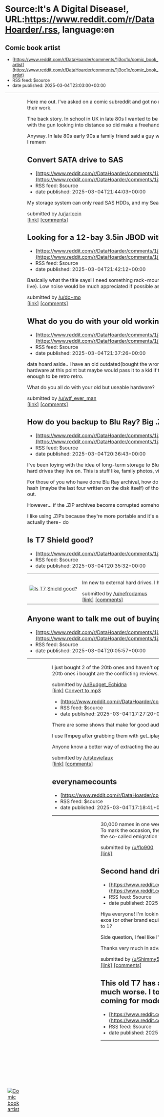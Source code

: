 # Source:It's A Digital Disease!, URL:https://www.reddit.com/r/DataHoarder/.rss, language:en

## Comic book artist
 - [https://www.reddit.com/r/DataHoarder/comments/1j3oc1o/comic_book_artist](https://www.reddit.com/r/DataHoarder/comments/1j3oc1o/comic_book_artist)
 - RSS feed: $source
 - date published: 2025-03-04T23:03:00+00:00

<table> <tr><td> <a href="https://www.reddit.com/r/DataHoarder/comments/1j3oc1o/comic_book_artist/"> <img src="https://b.thumbs.redditmedia.com/29E_-1AR6rOx2IPS7I7XfwFSQdII-WsOQiH6IKH4S4w.jpg" alt="Comic book artist" title="Comic book artist" /> </a> </td><td> <!-- SC_OFF --><div class="md"><p>Here me out. I&#39;ve asked on a comic subreddit and got no replies. As people round here hoard, I wondered if anyone had ever come across this artist before and maybe hoarded their work. </p> <p>The back story. In school in UK in late 80s I wanted to be a copy artist. I was only good at copy others works, freehand. The attached images weren&#39;t my style but I liked the guy with the gun looking into distance so did make a freehand drawn copy. I gave up with that idea and went the computer route instead. </p> <p>Anyway. In late 80s early 90s a family friend said a guy was living with them as a lodger who wanted to get into the comic book world. He gave them these two drawings from what I remem

## Convert SATA drive to SAS
 - [https://www.reddit.com/r/DataHoarder/comments/1j3mh27/convert_sata_drive_to_sas](https://www.reddit.com/r/DataHoarder/comments/1j3mh27/convert_sata_drive_to_sas)
 - RSS feed: $source
 - date published: 2025-03-04T21:44:03+00:00

<!-- SC_OFF --><div class="md"><p>My storage system can only read SAS HDDs, and my Seagate Exos 18TB sre not recognized due to this. Is there any way to flash them so they identify as SAS drives?</p> </div><!-- SC_ON --> &#32; submitted by &#32; <a href="https://www.reddit.com/user/jarleein"> /u/jarleein </a> <br/> <span><a href="https://www.reddit.com/r/DataHoarder/comments/1j3mh27/convert_sata_drive_to_sas/">[link]</a></span> &#32; <span><a href="https://www.reddit.com/r/DataHoarder/comments/1j3mh27/convert_sata_drive_to_sas/">[comments]</a></span>

## Looking for a 12-bay 3.5in JBOD with low power draw
 - [https://www.reddit.com/r/DataHoarder/comments/1j3mfft/looking_for_a_12bay_35in_jbod_with_low_power_draw](https://www.reddit.com/r/DataHoarder/comments/1j3mfft/looking_for_a_12bay_35in_jbod_with_low_power_draw)
 - RSS feed: $source
 - date published: 2025-03-04T21:42:12+00:00

<!-- SC_OFF --><div class="md"><p>Basically what the title says! I need something rack-mount that can take 3.5 inch SATA drives that isnt much more power than the bare drives (power can be pretty $$$ where I live). Low noise would be much appreciated if possible as well! Any ebay-findable server ewaste that fits the bill?</p> </div><!-- SC_ON --> &#32; submitted by &#32; <a href="https://www.reddit.com/user/dc-mo"> /u/dc-mo </a> <br/> <span><a href="https://www.reddit.com/r/DataHoarder/comments/1j3mfft/looking_for_a_12bay_35in_jbod_with_low_power_draw/">[link]</a></span> &#32; <span><a href="https://www.reddit.com/r/DataHoarder/comments/1j3mfft/looking_for_a_12bay_35in_jbod_with_low_power_draw/">[comments]</a></span>

## What do you do with your old working hardware?
 - [https://www.reddit.com/r/DataHoarder/comments/1j3mb5z/what_do_you_do_with_your_old_working_hardware](https://www.reddit.com/r/DataHoarder/comments/1j3mb5z/what_do_you_do_with_your_old_working_hardware)
 - RSS feed: $source
 - date published: 2025-03-04T21:37:26+00:00

<!-- SC_OFF --><div class="md"><p>data hoard aside.. I have an old outdated(bought the wrong tower) massive tower that I and the kids don&#39;t use anymore. The tower is dumb sized and I just don&#39;t have a use for the hardware at this point but maybe would pass it to a kid if they pick up the retro hobby? Its just some intel g6 or whatever from like 8 something years ago and a 1070. Not old enough to be retro retro.</p> <p>What do you all do with your old but useable hardware?</p> </div><!-- SC_ON --> &#32; submitted by &#32; <a href="https://www.reddit.com/user/wtf_ever_man"> /u/wtf_ever_man </a> <br/> <span><a href="https://www.reddit.com/r/DataHoarder/comments/1j3mb5z/what_do_you_do_with_your_old_working_hardware/">[link]</a></span> &#32; <span><a href="https://www.reddit.com/r/DataHoarder/comments/1j3mb5z/what_do_you_do_with_your_old_working_hardware/">[comments]</a></span>

## How do you backup to Blu Ray? Big .ZIP or individual files?
 - [https://www.reddit.com/r/DataHoarder/comments/1j3kv8e/how_do_you_backup_to_blu_ray_big_zip_or](https://www.reddit.com/r/DataHoarder/comments/1j3kv8e/how_do_you_backup_to_blu_ray_big_zip_or)
 - RSS feed: $source
 - date published: 2025-03-04T20:36:43+00:00

<!-- SC_OFF --><div class="md"><p>I&#39;ve been toying with the idea of long-term storage to BluRay M-discs for capacity and longevity. These are things I don&#39;t want to go away for a long time, and cannot maintain the hard drives they live on. This is stuff like, family photos, video archive, etc.</p> <p>For those of you who have done Blu Ray archival, how do you do it? Personally, I was thinking of doing &quot;batches&quot; of .ZIP files, maybe about 5 - 10GB a piece, along with an MD5 hash (maybe the last four written on the disk itself) of those .ZIP archives written to disk. That way, when I transfer them, I can check the hash and know that all the data made it out.</p> <p>However... if the .ZIP archives become corrupted somehow, then bam, there it all goes.</p> <p>I like using .ZIPs because they&#39;re more portable and it&#39;s easier to move them than it is to move lots of tiny files all over the place. But when it comes to making sure that it&#39;s all -actually there- do

## Is T7 Shield good?
 - [https://www.reddit.com/r/DataHoarder/comments/1j3ku7u/is_t7_shield_good](https://www.reddit.com/r/DataHoarder/comments/1j3ku7u/is_t7_shield_good)
 - RSS feed: $source
 - date published: 2025-03-04T20:35:32+00:00

<table> <tr><td> <a href="https://www.reddit.com/r/DataHoarder/comments/1j3ku7u/is_t7_shield_good/"> <img src="https://preview.redd.it/fkohbv79hqme1.jpeg?width=640&amp;crop=smart&amp;auto=webp&amp;s=482fc38242962d9c8d60550e7874b691eced5739" alt="Is T7 Shield good?" title="Is T7 Shield good?" /> </a> </td><td> <!-- SC_OFF --><div class="md"><p>Im new to external hard drives. I have two T7 shields. Do these hard drives just expire after some years? What are the go tos for longevity</p> </div><!-- SC_ON --> &#32; submitted by &#32; <a href="https://www.reddit.com/user/nefrodamus"> /u/nefrodamus </a> <br/> <span><a href="https://i.redd.it/fkohbv79hqme1.jpeg">[link]</a></span> &#32; <span><a href="https://www.reddit.com/r/DataHoarder/comments/1j3ku7u/is_t7_shield_good/">[comments]</a></span> </td></tr></table>

## Anyone want to talk me out of buying 2 of these?
 - [https://www.reddit.com/r/DataHoarder/comments/1j3k4i5/anyone_want_to_talk_me_out_of_buying_2_of_these](https://www.reddit.com/r/DataHoarder/comments/1j3k4i5/anyone_want_to_talk_me_out_of_buying_2_of_these)
 - RSS feed: $source
 - date published: 2025-03-04T20:05:57+00:00

<table> <tr><td> <a href="https://www.reddit.com/r/DataHoarder/comments/1j3k4i5/anyone_want_to_talk_me_out_of_buying_2_of_these/"> <img src="https://preview.redd.it/hbhxzy3zbqme1.jpeg?width=640&amp;crop=smart&amp;auto=webp&amp;s=20e38ee6f412e0e09bbb3bf2292b705953fe3858" alt="Anyone want to talk me out of buying 2 of these?" title="Anyone want to talk me out of buying 2 of these?" /> </a> </td><td> <!-- SC_OFF --><div class="md"><p>I just bought 2 of the 20tb ones and haven&#39;t opened them yet. I got them for $229 each. These are $279 each so price ~ $11/tb. The only reason I haven&#39;t opened my 20tb ones i bought are the conflicting reviews. Any new info or suggestions with approaching to buy these newer seagates?</p> </div><!-- SC_ON --> &#32; submitted by &#32; <a href="https://www.reddit.com/user/Budget_Echidna"> /u/Budget_Echidna </a> <br/> <span><a href="https://i.redd.it/hbhxzy3zbqme1.jpeg">[link]</a></span> &#32; <span><a href="https://www.reddit.com/r/DataHoarder/comments

## Convert to mp3
 - [https://www.reddit.com/r/DataHoarder/comments/1j3g728/convert_to_mp3](https://www.reddit.com/r/DataHoarder/comments/1j3g728/convert_to_mp3)
 - RSS feed: $source
 - date published: 2025-03-04T17:27:20+00:00

<!-- SC_OFF --><div class="md"><p>There are some shows that make for good audio only, Mortimer and Whitehouse Gone Fishing is one. I bought their audio book and it was really good.</p> <p>I use ffmpeg after grabbing them with get_iplayer and use ffmpeg -map 0:a -acodec libmp3lame but takes ages have to name the original and name the new file.</p> <p>Anyone know a better way of extracting the audio?</p> </div><!-- SC_ON --> &#32; submitted by &#32; <a href="https://www.reddit.com/user/steviefaux"> /u/steviefaux </a> <br/> <span><a href="https://www.reddit.com/r/DataHoarder/comments/1j3g728/convert_to_mp3/">[link]</a></span> &#32; <span><a href="https://www.reddit.com/r/DataHoarder/comments/1j3g728/convert_to_mp3/">[comments]</a></span>

## everynamecounts
 - [https://www.reddit.com/r/DataHoarder/comments/1j3fz9d/everynamecounts](https://www.reddit.com/r/DataHoarder/comments/1j3fz9d/everynamecounts)
 - RSS feed: $source
 - date published: 2025-03-04T17:18:41+00:00

<table> <tr><td> <a href="https://www.reddit.com/r/DataHoarder/comments/1j3fz9d/everynamecounts/"> <img src="https://external-preview.redd.it/UHWVdzYYvN55vQ623wox0XBVgw_4oYdesDgh-6sYcbQ.jpg?width=640&amp;crop=smart&amp;auto=webp&amp;s=31e9f600d5b8431bbfb465b600ee7261f4653b6d" alt="everynamecounts" title="everynamecounts" /> </a> </td><td> <!-- SC_OFF --><div class="md"><p>30,000 names in one week - that is the goal of the #everynamecounts challenge for International Holocaust Remembrance Day on January 27. To mark the occasion, the Arolsen Archives are calling on volunteers to help digitize documents about Nazi survivors. 2024 is about cards from the so-called emigration file, which is kept in the Bremen State Archives.</p> </div><!-- SC_ON --> &#32; submitted by &#32; <a href="https://www.reddit.com/user/flo900"> /u/flo900 </a> <br/> <span><a href="https://arolsen-archives.org/news/mitmachen-digitalisieren-erinnern-die-arolsen-archives-starten-neue-challenge/">[link]</a></span> &#32

## Second hand drive redundancy
 - [https://www.reddit.com/r/DataHoarder/comments/1j3eofn/second_hand_drive_redundancy](https://www.reddit.com/r/DataHoarder/comments/1j3eofn/second_hand_drive_redundancy)
 - RSS feed: $source
 - date published: 2025-03-04T16:26:21+00:00

<!-- SC_OFF --><div class="md"><p>Hiya everyone! I&#39;m looking to get into second hand enterprise drives to really up my storage game. I&#39;m looking to eventually have 6 16tb Seagate exos (or other brand equivalent) drives and was just wondering what you guys recommended in terms of redundancy. I&#39;m guessing it would be 1 to 1? </p> <p>Side question, I feel like I&#39;ve heard it&#39;s best to spread purchases out across multiple sellers? Is that right or am I misremembering? </p> <p>Thanks very much in advance for your help! </p> </div><!-- SC_ON --> &#32; submitted by &#32; <a href="https://www.reddit.com/user/Shimmy5317"> /u/Shimmy5317 </a> <br/> <span><a href="https://www.reddit.com/r/DataHoarder/comments/1j3eofn/second_hand_drive_redundancy/">[link]</a></span> &#32; <span><a href="https://www.reddit.com/r/DataHoarder/comments/1j3eofn/second_hand_drive_redundancy/">[comments]</a></span>

## This old T7 has always run hot and has random disconnects/remounts since new. It's gotten much worse. I took it out of the case and zero problems. I have some copper heatsinks coming for modding.
 - [https://www.reddit.com/r/DataHoarder/comments/1j3dqq9/this_old_t7_has_always_run_hot_and_has_random](https://www.reddit.com/r/DataHoarder/comments/1j3dqq9/this_old_t7_has_always_run_hot_and_has_random)
 - RSS feed: $source
 - date published: 2025-03-04T15:47:20+00:00

<table> <tr><td> <a href="https://www.reddit.com/r/DataHoarder/comments/1j3dqq9/this_old_t7_has_always_run_hot_and_has_random/"> <img src="https://preview.redd.it/tfeu4pzc1pme1.jpeg?width=320&amp;crop=smart&amp;auto=webp&amp;s=694fa2c1cac7eac980447706e700b10da8070143" alt="This old T7 has always run hot and has random disconnects/remounts since new. It's gotten much worse. I took it out of the case and zero problems. I have some copper heatsinks coming for modding." title="This old T7 has always run hot and has random disconnects/remounts since new. It's gotten much worse. I took it out of the case and zero problems. I have some copper heatsinks coming for modding." /> </a> </td><td> &#32; submitted by &#32; <a href="https://www.reddit.com/user/EggSaladMachine"> /u/EggSaladMachine </a> <br/> <span><a href="https://i.redd.it/tfeu4pzc1pme1.jpeg">[link]</a></span> &#32; <span><a href="https://www.reddit.com/r/DataHoarder/comments/1j3dqq9/this_old_t7_has_always_run_hot_and_has_random/">[

## Cataloging .gov data from datahoarders
 - [https://www.reddit.com/r/DataHoarder/comments/1j3d8gt/cataloging_gov_data_from_datahoarders](https://www.reddit.com/r/DataHoarder/comments/1j3d8gt/cataloging_gov_data_from_datahoarders)
 - RSS feed: $source
 - date published: 2025-03-04T15:25:17+00:00

<!-- SC_OFF --><div class="md"><p>Hey datahoarders! Thanks for all your work to archive govt data. Would you mind adding any .gov data you&#39;ve downloaded to the Data Rescue Project&#39;s data tracker? As the rescue part of the project slows down, there will be efforts to store and catalog data for long-term public access. Please use the submission form to add your data to the project. Thanks! <a href="https://www.datarescueproject.org/data-rescue-tracker/">https://www.datarescueproject.org/data-rescue-tracker/</a></p> </div><!-- SC_ON --> &#32; submitted by &#32; <a href="https://www.reddit.com/user/sea_kayaker_1965"> /u/sea_kayaker_1965 </a> <br/> <span><a href="https://www.reddit.com/r/DataHoarder/comments/1j3d8gt/cataloging_gov_data_from_datahoarders/">[link]</a></span> &#32; <span><a href="https://www.reddit.com/r/DataHoarder/comments/1j3d8gt/cataloging_gov_data_from_datahoarders/">[comments]</a></span>

## Bitlocker Question?
 - [https://www.reddit.com/r/DataHoarder/comments/1j3d3ll/bitlocker_question](https://www.reddit.com/r/DataHoarder/comments/1j3d3ll/bitlocker_question)
 - RSS feed: $source
 - date published: 2025-03-04T15:19:24+00:00

<!-- SC_OFF --><div class="md"><p>Can anybody tell me, if I turn bitlocker on an external drive, can I just use the password to access it from ANY PC? </p> <p>Or do I need the recovery key too if accessing it from a different PC? </p> <p>IF, I can access the drive on any PC with just the password, is there any point in even keeping the recovery key?</p> <p>Any advice appreciated!</p> </div><!-- SC_ON --> &#32; submitted by &#32; <a href="https://www.reddit.com/user/Huxleypigg"> /u/Huxleypigg </a> <br/> <span><a href="https://www.reddit.com/r/DataHoarder/comments/1j3d3ll/bitlocker_question/">[link]</a></span> &#32; <span><a href="https://www.reddit.com/r/DataHoarder/comments/1j3d3ll/bitlocker_question/">[comments]</a></span>

## Backing up multiple SSDs/HDs to single HDD, question
 - [https://www.reddit.com/r/DataHoarder/comments/1j3bult/backing_up_multiple_ssdshds_to_single_hdd_question](https://www.reddit.com/r/DataHoarder/comments/1j3bult/backing_up_multiple_ssdshds_to_single_hdd_question)
 - RSS feed: $source
 - date published: 2025-03-04T14:21:37+00:00

<!-- SC_OFF --><div class="md"><p>Hi, just looking for a sort of “best practices” approach for simple backup of multiple portable HDs to a newly purchased 10 tb HDD Probably should’ve gone bigger, but can always get another one. </p> <p>For now though if i’m just wanting to backup multiple externals, SSDS, old HDD …onto this main drive. I’m all Macs here so i figured i’d format this HFS+journaled. </p> <p>Do you think it is it best to use something like Carbon Copy Cloner or…Disk Utility to create a disk image of each drive? I don’t know if drag and drop of contents of each volume into a single folder would be optimal, because i would think Finder behavior could get unstable navigating 2 to 4tb of data in a folder. </p> <p>These volumes dont need to be bootable - its just backing up all data files and folders. Not System files.</p> <p>Thanks for any perspectives! </p> </div><!-- SC_ON --> &#32; submitted by &#32; <a href="https://www.reddit.com/user/Hits1015"> /u/Hits1015 </a> <br/> 

## Recommended brands for external drives for 1000s of photos.
 - [https://www.reddit.com/r/DataHoarder/comments/1j3ad30/recommended_brands_for_external_drives_for_1000s](https://www.reddit.com/r/DataHoarder/comments/1j3ad30/recommended_brands_for_external_drives_for_1000s)
 - RSS feed: $source
 - date published: 2025-03-04T13:07:35+00:00

<!-- SC_OFF --><div class="md"><p>So my mom has always been a photo horder and has taken a lot of photos over 20+ years. Recently I found out shes been storing them over 15~ usbs/hard drives. Some 10+ years old. Im looking to properly back them up for her all looking for recommended brands that has long life expectancy</p> </div><!-- SC_ON --> &#32; submitted by &#32; <a href="https://www.reddit.com/user/FletcherRenn_"> /u/FletcherRenn_ </a> <br/> <span><a href="https://www.reddit.com/r/DataHoarder/comments/1j3ad30/recommended_brands_for_external_drives_for_1000s/">[link]</a></span> &#32; <span><a href="https://www.reddit.com/r/DataHoarder/comments/1j3ad30/recommended_brands_for_external_drives_for_1000s/">[comments]</a></span>

## WD Red Plus 5400 vs 7200, 128 mb vs 256 mb in terms of quietness and power draw?
 - [https://www.reddit.com/r/DataHoarder/comments/1j39391/wd_red_plus_5400_vs_7200_128_mb_vs_256_mb_in](https://www.reddit.com/r/DataHoarder/comments/1j39391/wd_red_plus_5400_vs_7200_128_mb_vs_256_mb_in)
 - RSS feed: $source
 - date published: 2025-03-04T11:54:37+00:00

<!-- SC_OFF --><div class="md"><p>I&#39;m waiting on my Synology DS423+ order and it&#39;s time to buy some drives, I&#39;m just gonna start with one drive (Plex server, nothing critical that can be lost for now) and add more as time goes. I&#39;ve read that the WD Red Plus is the quietest of the NAS-range drives from various manufacturers. It is very important that it is quiet and draws as little power as possible since the server is gonna be in a cabinet under the TV and energy costs are quiet high.</p> <p>The retailer I&#39;m looking at is selling drives up to 8TB with 5400 - 5640 rpm and 256 mb cache. 10 TB and up to 12 TB is 7200 rpm. On top of this from other retailers, specifically at 8TB I see one version marked as 128 mb cache and another as 256 mb cache. </p> <p>I&#39;ve tried googling but all I can find on Reddit is that all WD Red Plus series are 7200 rpm and then run slower, but why would they mark them differently? </p> <p>FYI, I&#39;m in Sweden so we don&#39;t have ser

## Good bulk Instagram favorite downloader?
 - [https://www.reddit.com/r/DataHoarder/comments/1j34gnw/good_bulk_instagram_favorite_downloader](https://www.reddit.com/r/DataHoarder/comments/1j34gnw/good_bulk_instagram_favorite_downloader)
 - RSS feed: $source
 - date published: 2025-03-04T06:18:06+00:00

<!-- SC_OFF --><div class="md"><p>I have hundreds of postings favorited on Instagram. </p> <p>Is there a downloader that can grab all of them, from a provided posting date range, and also append the poster&#39;s name to the filename?</p> <p>That last part is important as I want to track where they came from.</p> <p>I know there are downloading apps on the web but they only download one at a time and they have ads for every post you download.</p> </div><!-- SC_ON --> &#32; submitted by &#32; <a href="https://www.reddit.com/user/miwashi"> /u/miwashi </a> <br/> <span><a href="https://www.reddit.com/r/DataHoarder/comments/1j34gnw/good_bulk_instagram_favorite_downloader/">[link]</a></span> &#32; <span><a href="https://www.reddit.com/r/DataHoarder/comments/1j34gnw/good_bulk_instagram_favorite_downloader/">[comments]</a></span>

## Funnyordie archive
 - [https://www.reddit.com/r/DataHoarder/comments/1j31ezk/funnyordie_archive](https://www.reddit.com/r/DataHoarder/comments/1j31ezk/funnyordie_archive)
 - RSS feed: $source
 - date published: 2025-03-04T03:22:54+00:00

<!-- SC_OFF --><div class="md"><p>Hi, I made a student film in college that did really well in a film contest. It was on funnyordie but now that it’s gone I don’t know where to find it.</p> <p>I saw it on archive.org but it didn’t seem to be downloadable. Is it possible that any data hoarders here have an archive of the site? It would mean the world to me.</p> <p>Thanks</p> </div><!-- SC_ON --> &#32; submitted by &#32; <a href="https://www.reddit.com/user/dopef123"> /u/dopef123 </a> <br/> <span><a href="https://www.reddit.com/r/DataHoarder/comments/1j31ezk/funnyordie_archive/">[link]</a></span> &#32; <span><a href="https://www.reddit.com/r/DataHoarder/comments/1j31ezk/funnyordie_archive/">[comments]</a></span>

## BlossomUP store or misuse user data?
 - [https://www.reddit.com/r/DataHoarder/comments/1j2xsdi/blossomup_store_or_misuse_user_data](https://www.reddit.com/r/DataHoarder/comments/1j2xsdi/blossomup_store_or_misuse_user_data)
 - RSS feed: $source
 - date published: 2025-03-04T00:17:55+00:00

<!-- SC_OFF --><div class="md"><p>I recently took an IQ test on BlossomUP, thinking it was free. After finishing, I was asked to pay $1.95 to unlock my results. I paid, but a few days later, I noticed a $40 charge that I never agreed to. That’s when I started wondering—if they’re charging people without clear consent, how are they handling user data? </p> <p>My main concerns: </p> <p>1.Where is BlossomUP storing payment details? Do they comply with PCI standards, or is there a risk of data misuse? </p> <ol> <li><p>Do they keep user data (answers, test results, emails, IPs) even after an account is “deleted”? </p></li> <li><p>Has there been any report of them selling user data or sharing it with third parties? </p></li> </ol> <p>If I’ve used their service, should I be worried about my payment info being stored insecurely?I know many sites like this make money by selling behavioral data, so I’m curious if anyone has looked into Brainmanager.io’s data practices. If they handle payments 

## RestoredCDC.org is live thanks to you!
 - [https://www.reddit.com/r/DataHoarder/comments/1j2xmef/restoredcdcorg_is_live_thanks_to_you](https://www.reddit.com/r/DataHoarder/comments/1j2xmef/restoredcdcorg_is_live_thanks_to_you)
 - RSS feed: $source
 - date published: 2025-03-04T00:10:05+00:00

<!-- SC_OFF --><div class="md"><p>Thank you to everyone in this subreddit. We have been able to revive the old CDC site thanks to archival work done by members of this subreddit. It is now live at: <a href="http://www.restoredCDC.org">www.restoredCDC.org</a> Thank you, thank you, thank you.</p> </div><!-- SC_ON --> &#32; submitted by &#32; <a href="https://www.reddit.com/user/bailunrui"> /u/bailunrui </a> <br/> <span><a href="https://www.reddit.com/r/DataHoarder/comments/1j2xmef/restoredcdcorg_is_live_thanks_to_you/">[link]</a></span> &#32; <span><a href="https://www.reddit.com/r/DataHoarder/comments/1j2xmef/restoredcdcorg_is_live_thanks_to_you/">[comments]</a></span>

